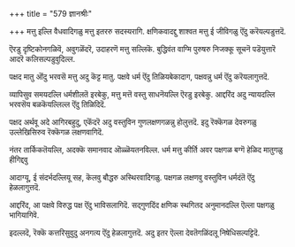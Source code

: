 +++
title = "579 ज्ञानश्रीः"

+++
मत्तु इल्लि वैधवादिगळु मत्तु इतररु सदस्यरागि. क्षणिकवादद्दु शाश्वत मत्तु ई जीविगळु ऎंदु करॆयल्पडुत्तदॆ.

ऎरडु दृष्टिकोनगळिवॆ, अवुगळॆंदरॆ, उदाहरणॆ मत्तु सल्लिकॆ. बुद्धिवंत वाग्मि पुरुषरु निजक्कू सूचनॆ पडॆयुत्तारॆ आदरॆ कलिसल्पडुवुदिल्ल.

पक्षद मातु ऒंदु भरवसॆ मत्तु अदु कॆट्ट मातु. पक्षवे धर्म ऎंदु तिळियबेकादाग, पक्षवन्नु धर्म ऎंदु करॆयलागुत्तदॆ.

व्यापिसुव समयदल्लि धर्मशीलतॆ इरबेकु, मत्तु मत्तॆ वस्तु साधनॆयल्लि ऎरडु इरबेकु. आद्दरिंद अदु न्यायदल्लि भरवसॆय बळकॆयल्लिल्ल ऎंदु तिळिदिदॆ.

पक्षद अर्थवू अदे आगिरबहुदु, एकॆंदरॆ अदु वस्तुविन गुणलक्षणगळन्नु होलुत्तदॆ. इदु रॆक्कॆगळ देवरुगळु उल्लेखिसिरुव रॆक्कॆगळ लक्षणवागिदॆ.

नंतर तार्किकतॆयल्लि, अदक्कॆ समानवाद ऒळ्ळॆयतनविल्ल. धर्म मत्तु कीर्ति अवर पक्षगळ बग्गॆ हेळिद मातुगळु हीगिद्दवु

आदाग्यू, ई संदर्भदल्लियू सह, कॆलवु बौद्धरु अस्थिरवादिगळु. पक्षगळ लक्षणवु वस्तुविन धर्मदंतॆ ऎंदु हेळलागुत्तदॆ.

आद्दरिंद, आ पक्षवे विरुद्ध पक्ष ऎंदु भाविसलागिदॆ. सद्गुणदिंद क्षणिक स्थगितद अनुमानदल्लि ऎल्ला पक्षगळु भागियागिवॆ.

इदल्लदॆ, रॆक्कॆ कत्तरिसुवुदु अनगत्य ऎंदु हेळलागुत्तदॆ. अदु इतर ऎल्ला देवतॆगळिंदलू निषेधिसल्पट्टिदॆ.

